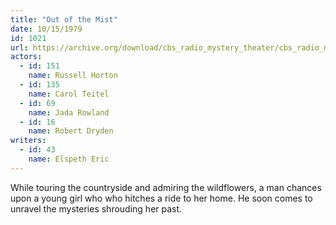 ```yaml
---
title: "Out of the Mist"
date: 10/15/1979
id: 1021
url: https://archive.org/download/cbs_radio_mystery_theater/cbs_radio_mystery_theater-1001-1050.zip/cbs_radio_mystery_theater-1001-1050%2Fcbsrmt_1021_out_of_the_mist.mp3
actors:  
  - id: 151
    name: Russell Horton  
  - id: 135
    name: Carol Teitel  
  - id: 69
    name: Jada Rowland  
  - id: 16
    name: Robert Dryden
writers:  
  - id: 43
    name: Elspeth Eric
---
```

While touring the countryside and admiring the wildflowers, a man chances upon a young girl who who hitches a ride to her home. He soon comes to unravel the mysteries shrouding her past.